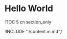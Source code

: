 # Hello World
<!-- Check out sample styles/default.m.md -->
<!-- Get a full description of format in https://github.com/hailiang-wang/mark-markdown-up -->
<!-- * How to get start with project, https://github.com/hailiang-wang/markdown2word-doc-template-->
<!-- * More tools and utilities in https://gitlab.chatopera.com/hain/outsourcing.swc/issues/2 -->

<!-- generate toc and section in headers, https://github.com/hailiang-wang/markup-markdown -->
!TOC 5 cn section_only

!INCLUDE "./content.m.md",1


